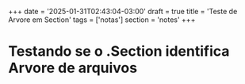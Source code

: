 +++
date = '2025-01-31T02:43:04-03:00'
draft = true
title = 'Teste de Arvore em Section'
tags = ['notas']
section = 'notes'
+++

# Testando se o .Section identifica Arvore de arquivos
